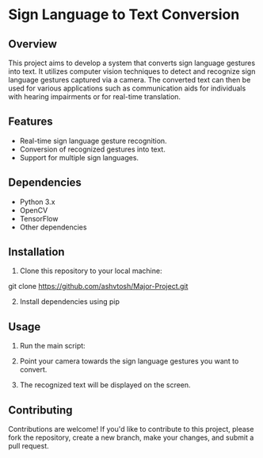 # Sign Language to Text Conversion

## Overview

This project aims to develop a system that converts sign language gestures into text. It utilizes computer vision techniques to detect and recognize sign language gestures captured via a camera. The converted text can then be used for various applications such as communication aids for individuals with hearing impairments or for real-time translation.

## Features

- Real-time sign language gesture recognition.
- Conversion of recognized gestures into text.
- Support for multiple sign languages.

## Dependencies

- Python 3.x
- OpenCV
- TensorFlow
- Other dependencies

## Installation

1. Clone this repository to your local machine:

  git clone https://github.com/ashvtosh/Major-Project.git

2. Install dependencies using pip


## Usage

1. Run the main script:

2. Point your camera towards the sign language gestures you want to convert.

3. The recognized text will be displayed on the screen.

## Contributing

Contributions are welcome! If you'd like to contribute to this project, please fork the repository, create a new branch, make your changes, and submit a pull request.
